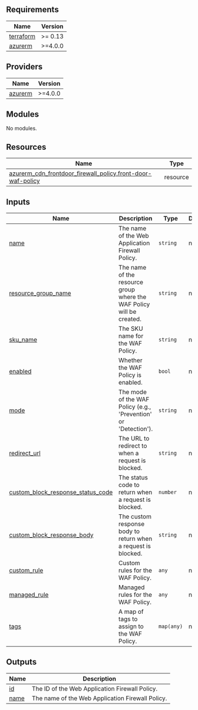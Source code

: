 ## Requirements

| Name | Version |
|------|---------|
| <a name="requirement_terraform"></a> [terraform](#requirement\_terraform) | >= 0.13 |
| <a name="requirement_azurerm"></a> [azurerm](#requirement\_azurerm) | >=4.0.0 |

## Providers

| Name | Version |
|------|---------|
| <a name="provider_azurerm"></a> [azurerm](#provider\_azurerm) | >=4.0.0 |

## Modules

No modules.

## Resources

| Name | Type |
|------|------|
| [azurerm_cdn_frontdoor_firewall_policy.front-door-waf-policy](https://registry.terraform.io/providers/hashicorp/azurerm/latest/docs/resources/cdn_frontdoor_firewall_policy) | resource |

## Inputs

| Name | Description | Type | Default | Required |
|------|-------------|------|---------|:--------:|
| <a name="input_name"></a> [name](#input\_name) | The name of the Web Application Firewall Policy. | `string` | n/a | yes |
| <a name="input_resource_group_name"></a> [resource\_group\_name](#input\_resource\_group\_name) | The name of the resource group where the WAF Policy will be created. | `string` | n/a | yes |
| <a name="input_sku_name"></a> [sku\_name](#input\_sku\_name) | The SKU name for the WAF Policy. | `string` | n/a | yes |
| <a name="input_enabled"></a> [enabled](#input\_enabled) | Whether the WAF Policy is enabled. | `bool` | n/a | yes |
| <a name="input_mode"></a> [mode](#input\_mode) | The mode of the WAF Policy (e.g., 'Prevention' or 'Detection'). | `string` | n/a | yes |
| <a name="input_redirect_url"></a> [redirect\_url](#input\_redirect\_url) | The URL to redirect to when a request is blocked. | `string` | n/a | yes |
| <a name="input_custom_block_response_status_code"></a> [custom\_block\_response\_status\_code](#input\_custom\_block\_response\_status\_code) | The status code to return when a request is blocked. | `number` | n/a | yes |
| <a name="input_custom_block_response_body"></a> [custom\_block\_response\_body](#input\_custom\_block\_response\_body) | The custom response body to return when a request is blocked. | `string` | n/a | yes |
| <a name="input_custom_rule"></a> [custom\_rule](#input\_custom\_rule) | Custom rules for the WAF Policy. | `any` | n/a | yes |
| <a name="input_managed_rule"></a> [managed\_rule](#input\_managed\_rule) | Managed rules for the WAF Policy. | `any` | n/a | yes |
| <a name="input_tags"></a> [tags](#input\_tags) | A map of tags to assign to the WAF Policy. | `map(any)` | n/a | yes |

## Outputs

| Name | Description |
|------|-------------|
| <a name="output_id"></a> [id](#output\_id) | The ID of the Web Application Firewall Policy. |
| <a name="output_name"></a> [name](#output\_name) | The name of the Web Application Firewall Policy. | 